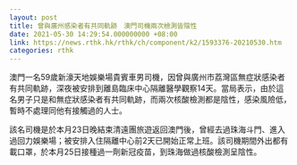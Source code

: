 ```yaml
---
layout: post
title: 曾與廣州感染者有共同軌跡　澳門司機兩次檢測皆陰性
date: 2021-05-30 14:29:54.000000000 +08:00
link: https://news.rthk.hk/rthk/ch/component/k2/1593376-20210530.htm
categories: rthk
---
```


澳門一名59歲新濠天地娛樂場貴賓車男司機，因曾與廣州市荔灣區無症狀感染者有共同軌跡，深夜被安排到離島臨床中心隔離醫學觀察14天。當局表示，由於這名男子只是和無症狀感染者有共同軌跡，而兩次核酸檢測都是陰性，感染風險低，暫時不處理同他有接觸過的人士。

該名司機是於本月23日晚結束清遠團旅遊返回澳門後，曾經去過珠海斗門、進入過回力娛樂場；被安排入住隔離中心前2天已開始正常上班。該司機期間外出都有載口罩，於本月25日接種過一劑新冠疫苗，到珠海做過核酸檢測呈陰性。
